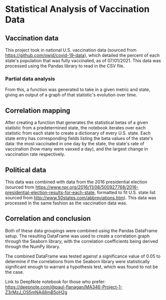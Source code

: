 # Statistical Analysis of Vaccination Data

## Vaccination data
This project took in national U.S. vaccination data (sourced from https://github.com/owid/covid-19-data), which detailed the percent of each state's population that was fully vaccinated, as of 07/01/2021. This data was processed using the Pandas library to read in the CSV file.

### Partial data analysis
From this, a function was generated to take in a given metric and state, giving an output of a graph of that statistic's evolution over time.

## Correlation mapping
After creating a function that generates the statistical betas of a given statistic from a predetermined state, the notebook iterates over each statistic from each state to create a dictionary of every U.S. state. Each state entry has corresponding fields listing the beta values of the state's data: the most vaccinated in one day by the state, the state's rate of vaccination (how many were vaxxed a day), and the largest change in vaccination rate respectively.

## Political data
This data was combined with data from the 2016 presidential election (sourced from https://www.npr.org/2016/11/08/500927768/2016-presidential-election-results-for-each-state, formatted to fit U.S. state list sourced from http://www.50states.com/abbreviations.htm). This data was processed in the same fashion as the vaccination data was.

## Correlation and conclusion
Both of these data groupings were combined using the Pandas DataFrame setup. The resulting DataFrame was used to create a correlation graph through the Seaborn library, with the correlation coefficients being derived through the NumPy library.

The combined DataFrame was tested against a significance value of 0.05 to determine if the correlations from the Seaborn library were statistically significant enough to warrant a hypothesis test, which was found to not be the case.

Link to DeepNote notebook for those who prefer:
https://deepnote.com/@paul-flanagan/MA346-Project-1-Z3rMzJ_OS5mNA48mB5oH2g
